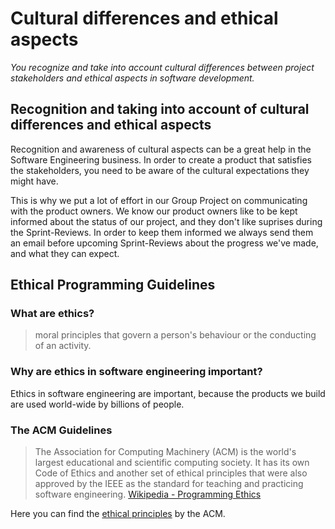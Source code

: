 # Cultural differences and ethical aspects
*You recognize and take into account cultural differences between project stakeholders and ethical aspects in software development.*

## Recognition and taking into account of cultural differences and ethical aspects
Recognition and awareness of cultural aspects can be a great help in the Software Engineering business. 
In order to create a product that satisfies the stakeholders, you need to be aware of the cultural expectations they might have.

This is why we put a lot of effort in our Group Project on communicating with the product owners. 
We know our product owners like to be kept informed about the status of our project, and they don't like suprises during the Sprint-Reviews.
In order to keep them informed we always send them an email before upcoming Sprint-Reviews about the progress we've made, and what they can expect.



## Ethical Programming Guidelines
### What are ethics?
> moral principles that govern a person's behaviour or the conducting of an activity.

### Why are ethics in software engineering important?
Ethics in software engineering are important, because the products we build are used world-wide by billions of people.

### The ACM Guidelines
> The Association for Computing Machinery (ACM) is the world's largest educational and scientific computing society. It has its own Code of Ethics and another set of ethical principles that were also approved by the IEEE as the standard for teaching and practicing software engineering. [Wikipedia - Programming Ethics](https://en.wikipedia.org/wiki/Programming_ethics)

Here you can find the [ethical principles](https://www.acm.org/code-of-ethics) by the ACM.
